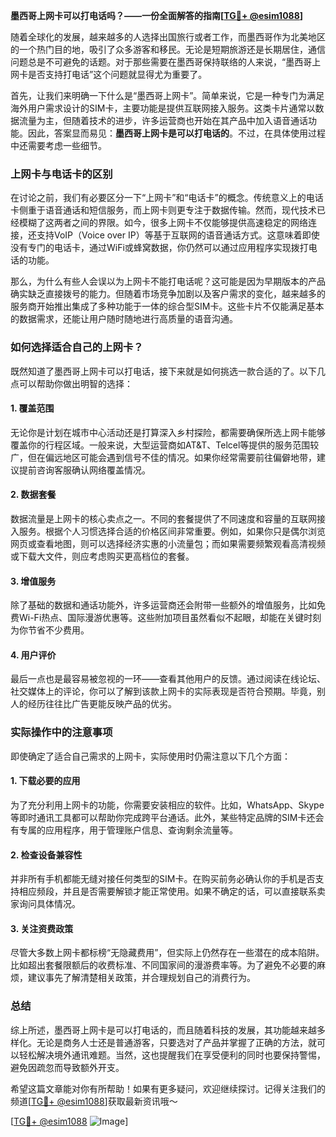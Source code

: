 **墨西哥上网卡可以打电话吗？——一份全面解答的指南[[TG💪+ @esim1088](https://t.me/s/esim1088)]**

随着全球化的发展，越来越多的人选择出国旅行或者工作，而墨西哥作为北美地区的一个热门目的地，吸引了众多游客和移民。无论是短期旅游还是长期居住，通信问题总是不可避免的话题。对于那些需要在墨西哥保持联络的人来说，“墨西哥上网卡是否支持打电话”这个问题就显得尤为重要了。

首先，让我们来明确一下什么是“墨西哥上网卡”。简单来说，它是一种专门为满足海外用户需求设计的SIM卡，主要功能是提供互联网接入服务。这类卡片通常以数据流量为主，但随着技术的进步，许多运营商也开始在其产品中加入语音通话功能。因此，答案显而易见：**墨西哥上网卡是可以打电话的**。不过，在具体使用过程中还需要考虑一些细节。

### **上网卡与电话卡的区别**
在讨论之前，我们有必要区分一下“上网卡”和“电话卡”的概念。传统意义上的电话卡侧重于语音通话和短信服务，而上网卡则更专注于数据传输。然而，现代技术已经模糊了这两者之间的界限。如今，很多上网卡不仅能够提供高速稳定的网络连接，还支持VoIP（Voice over IP）等基于互联网的语音通话方式。这意味着即使没有专门的电话卡，通过WiFi或蜂窝数据，你仍然可以通过应用程序实现拨打电话的功能。

那么，为什么有些人会误以为上网卡不能打电话呢？这可能是因为早期版本的产品确实缺乏直接拨号的能力。但随着市场竞争加剧以及客户需求的变化，越来越多的服务商开始推出集成了多种功能于一体的综合型SIM卡。这些卡片不仅能满足基本的数据需求，还能让用户随时随地进行高质量的语音沟通。

### **如何选择适合自己的上网卡？**
既然知道了墨西哥上网卡可以打电话，接下来就是如何挑选一款合适的了。以下几点可以帮助你做出明智的选择：

#### **1. 覆盖范围**
无论你是计划在城市中心活动还是打算深入乡村探险，都需要确保所选上网卡能够覆盖你的行程区域。一般来说，大型运营商如AT&T、Telcel等提供的服务范围较广，但在偏远地区可能会遇到信号不佳的情况。如果你经常需要前往偏僻地带，建议提前咨询客服确认网络覆盖情况。

#### **2. 数据套餐**
数据流量是上网卡的核心卖点之一。不同的套餐提供了不同速度和容量的互联网接入服务。根据个人习惯选择合适的价格区间非常重要。例如，如果你只是偶尔浏览网页或查看地图，则可以选择经济实惠的小流量包；而如果需要频繁观看高清视频或下载大文件，则应考虑购买更高档位的套餐。

#### **3. 增值服务**
除了基础的数据和通话功能外，许多运营商还会附带一些额外的增值服务，比如免费Wi-Fi热点、国际漫游优惠等。这些附加项目虽然看似不起眼，却能在关键时刻为你节省不少费用。

#### **4. 用户评价**
最后一点也是最容易被忽视的一环——查看其他用户的反馈。通过阅读在线论坛、社交媒体上的评论，你可以了解到该款上网卡的实际表现是否符合预期。毕竟，别人的经历往往比广告更能反映产品的优劣。

### **实际操作中的注意事项**
即使确定了适合自己需求的上网卡，实际使用时仍需注意以下几个方面：

#### **1. 下载必要的应用**
为了充分利用上网卡的功能，你需要安装相应的软件。比如，WhatsApp、Skype等即时通讯工具都可以帮助你完成跨平台通话。此外，某些特定品牌的SIM卡还会有专属的应用程序，用于管理账户信息、查询剩余流量等。

#### **2. 检查设备兼容性**
并非所有手机都能无缝对接任何类型的SIM卡。在购买前务必确认你的手机是否支持相应频段，并且是否需要解锁才能正常使用。如果不确定的话，可以直接联系卖家询问具体情况。

#### **3. 关注资费政策**
尽管大多数上网卡都标榜“无隐藏费用”，但实际上仍然存在一些潜在的成本陷阱。比如超出套餐限额后的收费标准、不同国家间的漫游费率等。为了避免不必要的麻烦，建议事先了解清楚相关政策，并合理规划自己的消费行为。

### **总结**
综上所述，墨西哥上网卡是可以打电话的，而且随着科技的发展，其功能越来越多样化。无论是商务人士还是普通游客，只要选对了产品并掌握了正确的方法，就可以轻松解决境外通讯难题。当然，这也提醒我们在享受便利的同时也要保持警惕，避免因疏忽而导致额外开支。

希望这篇文章能对你有所帮助！如果有更多疑问，欢迎继续探讨。记得关注我们的频道[[TG💪+ @esim1088](https://t.me/s/esim1088)]获取最新资讯哦～ 

[[TG💪+ @esim1088](https://t.me/s/esim1088) ![Image](https://i.postimg.cc/4NQfJmqS/Snipaste-2025-05-13-00-14-12.png)]